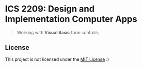 # ICS 2209: Design and Implementation Computer Apps
> Working with **Visual Basic** form controls;


## License
This project is not licensed under the [MIT License]() :)
